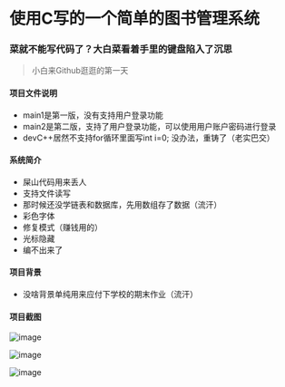 # 使用C写的一个简单的图书管理系统

### 菜就不能写代码了？大白菜看着手里的键盘陷入了沉思
> 小白来Github逛逛的第一天

#### 项目文件说明
* main1是第一版，没有支持用户登录功能
* main2是第二版，支持了用户登录功能，可以使用用户账户密码进行登录
* devC++居然不支持for循环里面写int i=0; 没办法，重铸了（老实巴交）

#### 系统简介
* 屎山代码用来丢人
* 支持文件读写
* 那时候还没学链表和数据库，先用数组存了数据（流汗）
* 彩色字体
* 修复模式（赚钱用的）
* 光标隐藏
* 编不出来了

#### 项目背景
* 没啥背景单纯用来应付下学校的期末作业（流汗）

#### 项目截图
![image](https://user-images.githubusercontent.com/95990919/209105357-fc145462-9f43-4d38-b066-c03351c73c7a.png)

![image](https://user-images.githubusercontent.com/95990919/209105469-918b53e5-2960-44ec-ba3a-dd1e1690b8ab.png)

![image](https://user-images.githubusercontent.com/95990919/209105673-1ef8c03f-98ce-4a63-948c-974c55656313.png)
